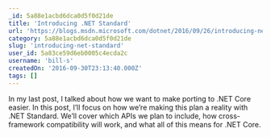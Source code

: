 ```yaml
---
_id: 5a88e1acbd6dca0d5f0d21de
title: 'Introducing .NET Standard'
url: 'https://blogs.msdn.microsoft.com/dotnet/2016/09/26/introducing-net-standard/'
category: 5a88e1acbd6dca0d5f0d21de
slug: 'introducing-net-standard'
user_id: 5a83ce59d6eb0005c4ecda2c
username: 'bill-s'
createdOn: '2016-09-30T23:13:40.000Z'
tags: []
---
```


In my last post, I talked about how we want to make porting to .NET Core easier. In this post, I’ll focus on how we’re making this plan a reality with .NET Standard. We’ll cover which APIs we plan to include, how cross-framework compatibility will work, and what all of this means for .NET Core.
